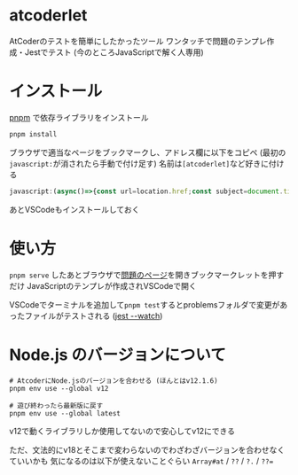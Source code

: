 # atcoderlet

AtCoderのテストを簡単にしたかったツール
ワンタッチで問題のテンプレ作成・Jestでテスト
(今のところJavaScriptで解く人専用)

# インストール

[pnpm](https://pnpm.io/ja/installation) で依存ライブラリをインストール

```sh
pnpm install
```

ブラウザで適当なページをブックマークし、アドレス欄に以下をコピペ (最初の`javascript:`が消されたら手動で付け足す)
名前は`[atcoderlet]`など好きに付ける

```js
javascript:(async()=>{const url=location.href;const subject=document.title;const m=/https:\/\/atcoder.jp\/contests\/([-\w]+)\/tasks\/([-\w]+)/.exec(url);if(m){const[contestId,problemId]=m.slice(1);const examples=[];document.querySelectorAll(".lang-ja [id^=pre-sample]").forEach(((p,i)=>{if(i%2==0)examples.push([]);examples.at(-1).push(p.textContent.trim())}));await fetch("http://localhost:37564/",{method:"POST",mode:"no-cors",body:JSON.stringify({url:url,subject:subject,examples:examples,contestId:contestId,problemId:problemId})}).catch((()=>alert(`「pnpm serve」してないかも？`)))}else{alert("AtCoderの問題ページで使ってね")}})();
```

あとVSCodeもインストールしておく

# 使い方

`pnpm serve` したあとブラウザで[問題のページ](https://atcoder.jp/contests/practice/tasks/practice_1)を開きブックマークレットを押すだけ
JavaScriptのテンプレが作成されVSCodeで開く

VSCodeでターミナルを追加して`pnpm test`するとproblemsフォルダで変更があったファイルがテストされる ([jest --watch](https://jestjs.io/ja/docs/cli#:~:text=name%2Dof%2Dspec-,%E3%82%A6%E3%82%A9%E3%83%83%E3%83%81%E3%83%A2%E3%83%BC%E3%83%89%E3%81%A7%E5%AE%9F%E8%A1%8C%E3%81%99%E3%82%8B%3A,-jest%20%2D%2Dwatch%20%23%20%E3%83%87%E3%83%95%E3%82%A9%E3%83%AB%E3%83%88))


# Node.js のバージョンについて

```
# AtcoderにNode.jsのバージョンを合わせる (ほんとはv12.1.6)
pnpm env use --global v12

# 遊び終わったら最新版に戻す
pnpm env use --global latest
```

v12で動くライブラリしか使用してないので安心してv12にできる

ただ、文法的にv18とそこまで変わらないのでわざわざバージョンを合わせなくていいかも
気になるのは以下が使えないことぐらい
`Array#at` / `??` / `?.` / `??=`